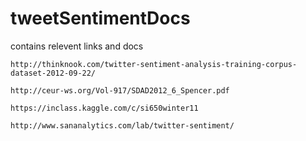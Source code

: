 # tweetSentimentDocs
contains relevent links and docs

    http://thinknook.com/twitter-sentiment-analysis-training-corpus-dataset-2012-09-22/
    
    http://ceur-ws.org/Vol-917/SDAD2012_6_Spencer.pdf
    
    https://inclass.kaggle.com/c/si650winter11
    
    http://www.sananalytics.com/lab/twitter-sentiment/
